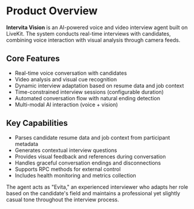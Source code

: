 # Product Overview

**Intervita Vision** is an AI-powered voice and video interview agent built on LiveKit. The system conducts real-time interviews with candidates, combining voice interaction with visual analysis through camera feeds.

## Core Features
- Real-time voice conversation with candidates
- Video analysis and visual cue recognition
- Dynamic interview adaptation based on resume data and job context
- Time-constrained interview sessions (configurable duration)
- Automated conversation flow with natural ending detection
- Multi-modal AI interaction (voice + vision)

## Key Capabilities
- Parses candidate resume data and job context from participant metadata
- Generates contextual interview questions
- Provides visual feedback and references during conversation
- Handles graceful conversation endings and disconnections
- Supports RPC methods for external control
- Includes health monitoring and metrics collection

The agent acts as "Evita," an experienced interviewer who adapts her role based on the candidate's field and maintains a professional yet slightly casual tone throughout the interview process.